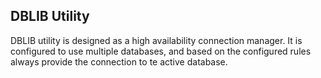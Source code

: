DBLIB Utility
---------------------

DBLIB utility is designed as a high availability connection manager.
It is configured to use multiple databases, and based on the configured rules
always provide the connection to te active database.
